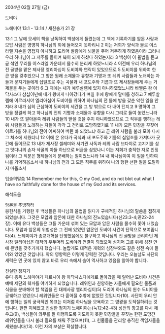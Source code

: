 2004년 02월 27일 (금)

도비야



느헤미야 13:1 - 13:14 / 새찬송가 21 장


13:1 그 날에 모세의 책을 낭독하여 백성에게 들렸는데 그 책에 기록하기를 암몬 사람과 모압 사람은 영영히 하나님의 회에 들어오지 못하리니 2 이는 저희가 양식과 물로 이스라엘 자손을 영접지 아니하고 도리어 발람에게 뇌물을 주어 저주하게 하였음이라 그러나 우리 하나님이 그 저주를 돌이켜 복이 되게 하셨다 하였는지라 3 백성이 이 율법을 듣고 곧 섞인 무리를 이스라엘 가운데서 몰수히 분리케 하였느니라 4 이전에 우리 하나님의 전 골방을 맡은 제사장 엘리아십이 도비야와 연락이 있었으므로 5 도비야를 위하여 한 큰 방을 갖추었으니 그 방은 원래 소제물과 유향과 기명과 또 레위 사람들과 노래하는 자들과 문지기들에게 십일조로 주는 곡물과 새 포도주와 기름과 또 제사장들에게 주는 거제물을 두는 곳이라 6 그 때에는 내가 예루살렘에 있지 아니하였었느니라 바벨론 왕 아닥사스다 삼십이년에 내가 왕에게 나아갔다가 며칠 후에 왕에게 말미를 청하고 7 예루살렘에 이르러서야 엘리아십이 도비야를 위하여 하나님의 전 뜰에 방을 갖춘 악한 일을 안지라 8 내가 심히 근심하여 도비야의 세간을 그 방 밖으로 다 내어 던지고 9 명하여 그 방을 정결케 하고 하나님의 전의 기명과 소제물과 유향을 다시 그리로 들여 놓았느니라 10 내가 또 알아본즉 레위 사람들의 받을 것을 주지 아니하였으므로 그 직무를 행하는 레위 사람들과 노래하는 자들이 각각 그 전리로 도망하였기로 11 내가 모든 민장을 꾸짖어 이르기를 하나님의 전이 어찌하여 버린 바 되었느냐 하고 곧 레위 사람을 불러 모아 다시 그 처소에 세웠더니 12 이에 온 유다가 곡식과 새 포도주와 기름의 십일조를 가져다가 곳간에 들이므로 13 내가 제사장 셀레먀와 서기관 사독과 레위 사람 브다야로 고지기를 삼고 맛다냐의 손자 삭굴의 아들 하난으로 버금을 삼았나니 이는 저희가 충직한 자로 인정됨이라 그 직분은 형제들에게 분배하는 일이었느니라 14 내 하나님이여 이 일을 인하여 나를 기억하옵소서 내 하나님의 전과 그 모든 직무를 위하여 나의 행한 선한 일을 도말하지 마옵소서 

입술의말씀 
14 Remember me for this, O my God, and do not blot out what I have so faithfully done for the house of my God and its services.

해석도움





암몬을 추방하라  
봉헌식을 거행한 후 백성들은 하나님의 율법을 읽다가 구체적인 하나님의 말씀을 접하게 되었습니다. 그것은 모압과 암몬에 대한 하나님의 진노였습니다(신23:3-4;민22-24장). 이에 유다 백성들은 그들 가운데 섞여 있는 모압과 암몬 사람을 몰수히 쫓아 내었습니다. 모압과 암몬의 위험성은 그 전에 있었던 암몬인 도비야 사건이 단적으로 보여줍니다(4). 느헤미야가 종교개혁을 단행했음에도 불구하고 하나님의 전 골방을 관리하던 제사장 엘리아십은 대적의 우두머리 도비야와 연결이 되었으며 심지어 그를 위해 성전 안에 큰방을 갖추기까지 했습니다. 놀랍게도 대적은 개혁의 심장부와도 같은 성전 속에 들어와 있었던 것입니다. 악의 영향력은 이렇게 강력한 것입니다. 우리는 오늘날도 사단의 세력은 먼 곳에 있지 않고 바로 우리 속에서 숨어 역사하고 있음을 알아야 합니다. 

진실한 청지기  
유다 총독 느헤미야가 페르시아 왕 아닥사스다에게로 돌아갔을 때 일어난 도비야 사건은 예배 제단의 훼파를 야기하게 되었습니다. 레위인과 찬양하는 자들에게 필요한 물품과 식물을 분배해야 할 책임을 진 대제사장 엘리아십이(5) 도리어 하나님의 원수 도비야를 공궤하고 있었으니 레위인들은 다 흩어질 수밖에 없었던 것입니다(10). 사단이 우리 안에 행하는 일의 궁극적인 목표는 이처럼 하나님을 모욕하고 그 영광을 도적질하려는 것입니다. 한편 지혜있고 진실한 청지기 느헤미야는(눅12:42-43) 성전의 창고를 다시 채우고(9), 백성들이 의무를 잘 이행하도록 지도하지 못한 민장들을 꾸짖는 한편 도망간 레위인들을 다시 불러 필요를 채워 주었으며(11), 그 헌물들을 관리할 충직한 책임자들을 세웠습니다(13). 이런 자의 보상은 확실합니다.